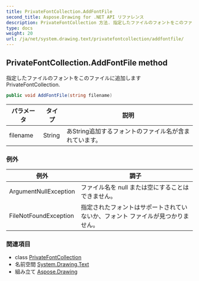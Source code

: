 ```yaml
---
title: PrivateFontCollection.AddFontFile
second_title: Aspose.Drawing for .NET API リファレンス
description: PrivateFontCollection 方法. 指定したファイルのフォントをこのファイルに追加しますPrivateFontCollection.
type: docs
weight: 20
url: /ja/net/system.drawing.text/privatefontcollection/addfontfile/
---
```

## PrivateFontCollection.AddFontFile method

指定したファイルのフォントをこのファイルに追加しますPrivateFontCollection.

```csharp
public void AddFontFile(string filename)
```

| パラメータ | タイプ | 説明 |
| --- | --- | --- |
| filename | String | あString追加するフォントのファイル名が含まれています。 |

### 例外

| 例外 | 調子 |
| --- | --- |
| ArgumentNullException | ファイル名を null または空にすることはできません。 |
| FileNotFoundException | 指定されたフォントはサポートされていないか、フォント ファイルが見つかりません。 |

### 関連項目

* class [PrivateFontCollection](../)
* 名前空間 [System.Drawing.Text](../../privatefontcollection/)
* 組み立て [Aspose.Drawing](../../../)


